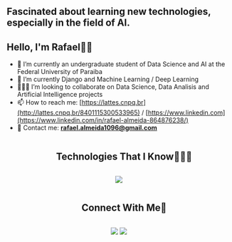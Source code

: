 ## Fascinated about learning new technologies, especially in the field of AI.
## Hello, I'm Rafael💪🏻

- 🔭 I’m currently an undergraduate student of Data Science and AI at the Federal University of Paraiba
- 🤖 I’m currently Django and Machine Learning / Deep Learning
- 👨🏽‍💻 I’m looking to collaborate on Data Science, Data Analisis and Artificial Intelligence projects
- 📫 How to reach me: [https://lattes.cnpq.br](http://lattes.cnpq.br/8401115300533965) / [https://www.linkedin.com](https://www.linkedin.com/in/rafael-almeida-864876238/)
- 📨 Contact me: **rafael.almeida1096@gmail.com**


</p>        

<!--h1 without bottom border-->
<div id="user-content-toc">
  <ul align="center">
    <summary><h2 style="display: inline-block">Technologies That I Know👨🏻‍💻</h2></summary>
  </ul>
</div>
<!--tech stack icons-->
<p align="center">
  <a href="https://skillicons.dev">
    <img src="https://skillicons.dev/icons?i=git,cpp,python,github,mysql,postgres,django,flask"/>
  </a>
</p>

<!-- Connect with me -->
<!--h2 without bottom border-->
<div id="user-content-toc">
  <ul align="center">
    <summary><h2 style="display: inline-block">Connect With Me🤝</h2></summary>
  </ul>
</div>

<!--icons and links-->
<p align="center">
<a href="https://www.linkedin.com/in/rafael-almeida-864876238/"><img src="https://skillicons.dev/icons?i=linkedin"/></a>
<a href="https://www.instagram.com/rafa_barbozz/"><img src="https://skillicons.dev/icons?i=instagram"/></a>
</p>
